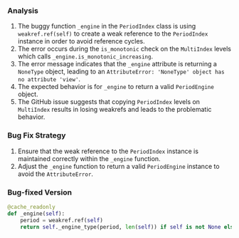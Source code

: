 ### Analysis
1. The buggy function `_engine` in the `PeriodIndex` class is using `weakref.ref(self)` to create a weak reference to the `PeriodIndex` instance in order to avoid reference cycles.
2. The error occurs during the `is_monotonic` check on the `MultiIndex` levels which calls `_engine.is_monotonic_increasing`.
3. The error message indicates that the `_engine` attribute is returning a `NoneType` object, leading to an `AttributeError: 'NoneType' object has no attribute 'view'`.
4. The expected behavior is for `_engine` to return a valid `PeriodEngine` object.
5. The GitHub issue suggests that copying `PeriodIndex` levels on `MultiIndex` results in losing weakrefs and leads to the problematic behavior.

### Bug Fix Strategy
1. Ensure that the weak reference to the `PeriodIndex` instance is maintained correctly within the `_engine` function.
2. Adjust the `_engine` function to return a valid `PeriodEngine` instance to avoid the `AttributeError`.

### Bug-fixed Version
```python
@cache_readonly
def _engine(self):
    period = weakref.ref(self)
    return self._engine_type(period, len(self)) if self is not None else self._engine_type(None, 0)
```